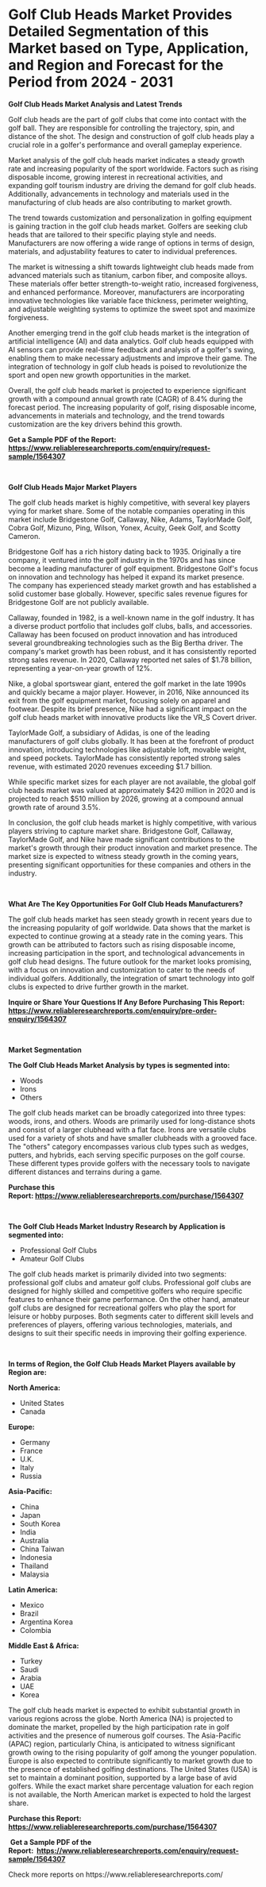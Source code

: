 <p><h1>Golf Club Heads Market Provides Detailed Segmentation of this Market based on Type, Application, and Region and Forecast for the Period from 2024 - 2031</h1></p><p><strong>Golf Club Heads Market Analysis and Latest Trends</strong></p>
<p><p>Golf club heads are the part of golf clubs that come into contact with the golf ball. They are responsible for controlling the trajectory, spin, and distance of the shot. The design and construction of golf club heads play a crucial role in a golfer's performance and overall gameplay experience.</p><p>Market analysis of the golf club heads market indicates a steady growth rate and increasing popularity of the sport worldwide. Factors such as rising disposable income, growing interest in recreational activities, and expanding golf tourism industry are driving the demand for golf club heads. Additionally, advancements in technology and materials used in the manufacturing of club heads are also contributing to market growth.</p><p>The trend towards customization and personalization in golfing equipment is gaining traction in the golf club heads market. Golfers are seeking club heads that are tailored to their specific playing style and needs. Manufacturers are now offering a wide range of options in terms of design, materials, and adjustability features to cater to individual preferences.</p><p>The market is witnessing a shift towards lightweight club heads made from advanced materials such as titanium, carbon fiber, and composite alloys. These materials offer better strength-to-weight ratio, increased forgiveness, and enhanced performance. Moreover, manufacturers are incorporating innovative technologies like variable face thickness, perimeter weighting, and adjustable weighting systems to optimize the sweet spot and maximize forgiveness.</p><p>Another emerging trend in the golf club heads market is the integration of artificial intelligence (AI) and data analytics. Golf club heads equipped with AI sensors can provide real-time feedback and analysis of a golfer's swing, enabling them to make necessary adjustments and improve their game. The integration of technology in golf club heads is poised to revolutionize the sport and open new growth opportunities in the market.</p><p>Overall, the golf club heads market is projected to experience significant growth with a compound annual growth rate (CAGR) of 8.4% during the forecast period. The increasing popularity of golf, rising disposable income, advancements in materials and technology, and the trend towards customization are the key drivers behind this growth.</p></p>
<p><strong>Get a Sample PDF of the Report:&nbsp; <a href="https://www.reliableresearchreports.com/enquiry/request-sample/1564307">https://www.reliableresearchreports.com/enquiry/request-sample/1564307</a></strong></p>
<p>&nbsp;</p>
<p><strong>Golf Club Heads Major Market Players</strong></p>
<p><p>The golf club heads market is highly competitive, with several key players vying for market share. Some of the notable companies operating in this market include Bridgestone Golf, Callaway, Nike, Adams, TaylorMade Golf, Cobra Golf, Mizuno, Ping, Wilson, Yonex, Acuity, Geek Golf, and Scotty Cameron.</p><p>Bridgestone Golf has a rich history dating back to 1935. Originally a tire company, it ventured into the golf industry in the 1970s and has since become a leading manufacturer of golf equipment. Bridgestone Golf's focus on innovation and technology has helped it expand its market presence. The company has experienced steady market growth and has established a solid customer base globally. However, specific sales revenue figures for Bridgestone Golf are not publicly available.</p><p>Callaway, founded in 1982, is a well-known name in the golf industry. It has a diverse product portfolio that includes golf clubs, balls, and accessories. Callaway has been focused on product innovation and has introduced several groundbreaking technologies such as the Big Bertha driver. The company's market growth has been robust, and it has consistently reported strong sales revenue. In 2020, Callaway reported net sales of $1.78 billion, representing a year-on-year growth of 12%.</p><p>Nike, a global sportswear giant, entered the golf market in the late 1990s and quickly became a major player. However, in 2016, Nike announced its exit from the golf equipment market, focusing solely on apparel and footwear. Despite its brief presence, Nike had a significant impact on the golf club heads market with innovative products like the VR_S Covert driver.</p><p>TaylorMade Golf, a subsidiary of Adidas, is one of the leading manufacturers of golf clubs globally. It has been at the forefront of product innovation, introducing technologies like adjustable loft, movable weight, and speed pockets. TaylorMade has consistently reported strong sales revenue, with estimated 2020 revenues exceeding $1.7 billion.</p><p>While specific market sizes for each player are not available, the global golf club heads market was valued at approximately $420 million in 2020 and is projected to reach $510 million by 2026, growing at a compound annual growth rate of around 3.5%.</p><p>In conclusion, the golf club heads market is highly competitive, with various players striving to capture market share. Bridgestone Golf, Callaway, TaylorMade Golf, and Nike have made significant contributions to the market's growth through their product innovation and market presence. The market size is expected to witness steady growth in the coming years, presenting significant opportunities for these companies and others in the industry.</p></p>
<p>&nbsp;</p>
<p><strong>What Are The Key Opportunities For Golf Club Heads Manufacturers?</strong></p>
<p><p>The golf club heads market has seen steady growth in recent years due to the increasing popularity of golf worldwide. Data shows that the market is expected to continue growing at a steady rate in the coming years. This growth can be attributed to factors such as rising disposable income, increasing participation in the sport, and technological advancements in golf club head designs. The future outlook for the market looks promising, with a focus on innovation and customization to cater to the needs of individual golfers. Additionally, the integration of smart technology into golf clubs is expected to drive further growth in the market.</p></p>
<p><strong>Inquire or Share Your Questions If Any Before Purchasing This Report: <a href="https://www.reliableresearchreports.com/enquiry/pre-order-enquiry/1564307">https://www.reliableresearchreports.com/enquiry/pre-order-enquiry/1564307</a></strong></p>
<p>&nbsp;</p>
<p><strong>Market Segmentation</strong></p>
<p><strong>The Golf Club Heads Market Analysis by types is segmented into:</strong></p>
<p><ul><li>Woods</li><li>Irons</li><li>Others</li></ul></p>
<p><p>The golf club heads market can be broadly categorized into three types: woods, irons, and others. Woods are primarily used for long-distance shots and consist of a larger clubhead with a flat face. Irons are versatile clubs used for a variety of shots and have smaller clubheads with a grooved face. The "others" category encompasses various club types such as wedges, putters, and hybrids, each serving specific purposes on the golf course. These different types provide golfers with the necessary tools to navigate different distances and terrains during a game.</p></p>
<p><strong>Purchase this Report:&nbsp;<a href="https://www.reliableresearchreports.com/purchase/1564307">https://www.reliableresearchreports.com/purchase/1564307</a></strong></p>
<p>&nbsp;</p>
<p><strong>The Golf Club Heads Market Industry Research by Application is segmented into:</strong></p>
<p><ul><li>Professional Golf Clubs</li><li>Amateur Golf Clubs</li></ul></p>
<p><p>The golf club heads market is primarily divided into two segments: professional golf clubs and amateur golf clubs. Professional golf clubs are designed for highly skilled and competitive golfers who require specific features to enhance their game performance. On the other hand, amateur golf clubs are designed for recreational golfers who play the sport for leisure or hobby purposes. Both segments cater to different skill levels and preferences of players, offering various technologies, materials, and designs to suit their specific needs in improving their golfing experience.</p></p>
<p>&nbsp;</p>
<p><strong>In terms of Region, the Golf Club Heads Market Players available by Region are:</strong></p>
<p>
    <p> <strong> North America: </strong>
        <ul>
            <li>United States</li>
            <li>Canada</li>
        </ul>
        </p> 
    <p> <strong> Europe: </strong>
        <ul>
            <li>Germany</li>
            <li>France</li>
            <li>U.K.</li>
            <li>Italy</li>
            <li>Russia</li>
        </ul>
        </p> 
    <p> <strong> Asia-Pacific: </strong>
        <ul>
            <li>China</li>
            <li>Japan</li>
            <li>South Korea</li>
            <li>India</li>
            <li>Australia</li>
            <li>China Taiwan</li>
            <li>Indonesia</li>
            <li>Thailand</li>
            <li>Malaysia</li>
        </ul>
        </p> 
    <p> <strong> Latin America: </strong>
        <ul>
            <li>Mexico</li>
            <li>Brazil</li>
            <li>Argentina Korea</li>
            <li>Colombia</li>
        </ul>
        </p> 
    <p> <strong> Middle East & Africa: </strong>
        <ul>
            <li>Turkey</li>
            <li>Saudi</li>
            <li>Arabia</li>
            <li>UAE</li>
            <li>Korea</li>
        </ul>
    </p>
    </p>
<p><p>The golf club heads market is expected to exhibit substantial growth in various regions across the globe. North America (NA) is projected to dominate the market, propelled by the high participation rate in golf activities and the presence of numerous golf courses. The Asia-Pacific (APAC) region, particularly China, is anticipated to witness significant growth owing to the rising popularity of golf among the younger population. Europe is also expected to contribute significantly to market growth due to the presence of established golfing destinations. The United States (USA) is set to maintain a dominant position, supported by a large base of avid golfers. While the exact market share percentage valuation for each region is not available, the North American market is expected to hold the largest share.</p></p>
<p><strong>Purchase this Report: <a href="https://www.reliableresearchreports.com/purchase/1564307">https://www.reliableresearchreports.com/purchase/1564307</a></strong></p>
<p>&nbsp;<strong>Get a Sample PDF of the Report:&nbsp;&nbsp;<a href="https://www.reliableresearchreports.com/enquiry/request-sample/1564307">https://www.reliableresearchreports.com/enquiry/request-sample/1564307</a></strong></p>
<p><strong></strong></p>
<p>Check more reports on https://www.reliableresearchreports.com/</p>